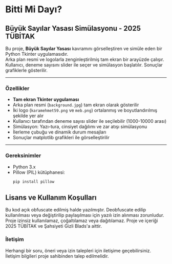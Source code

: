 # Bitti Mi Dayı?

## Büyük Sayılar Yasası Simülasyonu - 2025 TÜBİTAK

Bu proje, **Büyük Sayılar Yasası** kavramını görselleştiren ve simüle eden bir Python Tkinter uygulamasıdır.  
Arka plan resmi ve logolarla zenginleştirilmiş tam ekran bir arayüzde çalışır. Kullanıcı, deneme sayısını slider ile seçer ve simülasyon başlatılır. Sonuçlar grafiklerle gösterilir.

---

### Özellikler

- **Tam ekran Tkinter uygulaması**
- Arka plan resmi (`background.jpg`) tam ekran olarak gösterilir
- İki logo (`karamehmet59.png` ve `meb.png`) ortalanmış ve boyutlandırılmış şekilde yer alır
- Kullanıcı tarafından deneme sayısı slider ile seçilebilir (1000-10000 arası)
- Simülasyon: Yazı-tura, cinsiyet dağılımı ve zar atışı simülasyonu
- İlerleme çubuğu ve dinamik durum mesajları
- Sonuçlar matplotlib grafikleri ile görselleştirilir

---

### Gereksinimler

- Python 3.x
- Pillow (PIL) kütüphanesi:  
  ```bash
  pip install pillow
  
## Lisans ve Kullanım Koşulları

Bu kod açık obfuscate edilmiş halde yazılmıştır.
Deobfuscate edilip kullanılması veya değiştirilip paylaşılması için yazılı izin alınması zorunludur.
Proje izinsiz kullanılamaz, çoğaltılamaz veya dağıtılamaz.
Proje ve içeriği 2025 TÜBİTAK ve Şahsiyeti Gizli Blads'a aittir.

### İletişim
Herhangi bir soru, öneri veya izin talepleri için iletişime geçebilirsiniz.
İletişim bilgileri proje sahibinden talep edilmelidir.

